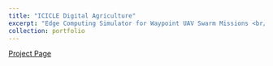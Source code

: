 ```yaml
---
title: "ICICLE Digital Agriculture"
excerpt: "Edge Computing Simulator for Waypoint UAV Swarm Missions <br/><img src='/images/drone_farming.jpeg'>"
collection: portfolio
---
```

[Project Page](http://149.165.155.188:2298/index.html)
